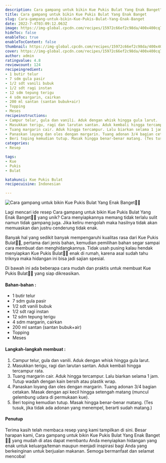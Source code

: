 ```yaml
---
description: Cara gampang untuk bikin Kue Pukis Bulat Yang Enak Banget"
title: Cara gampang untuk bikin Kue Pukis Bulat Yang Enak Banget
slug: Cara-gampang-untuk-bikin-Kue-Pukis-Bulat-Yang-Enak-Banget
date: 2022-7-4T03:09:12.063Z
image: https://img-global.cpcdn.com/recipes/15972c66ef2c98da/400x400cq70/photo.jpg
hideToc: false
enableToc: true
enableTocContent: false
thumbnail: https://img-global.cpcdn.com/recipes/15972c66ef2c98da/400x400cq70/photo.jpg
cover: https://img-global.cpcdn.com/recipes/15972c66ef2c98da/400x400cq70/photo.jpg
author: admin
ratingvalue: 4.8
reviewcount: 124
recipeingredient:
- 1 butir telur
- 7 sdm gula pasir
- 1/2 sdt vanili bubuk
- 1/2 sdt ragi instan
- 12 sdm tepung terigu
- 4 sdm margarin, cairkan
- 200 ml santan (santan bubuk+air)
- Topping
- Meses
recipeinstructions:
- Campur telur, gula dan vanili. Aduk dengan whisk hingga gula larut.
- Masukkan terigu, ragi dan larutan santan. Aduk kembali hingga tercampur rata.
- Tuang margarin cair. Aduk hingga tercampur. Lalu biarkan selama 1 jam. Tutup wadah dengan kain bersih atau plastik wrap.
- Panaskan loyang dan oles dengan margarin. Tuang adonan 3/4 bagian cetakan. Masak dengan api kecil hingga setengah matang (muncul gelembung udara di permukaan kue).
- Beri toping kemudian tutup. Masak hingga benar-benar matang. (Tes tusuk, jika tidak ada adonan yang menempel, berarti sudah matang.)
categories:
- Resep

tags:
- Kue
- Pukis
- Bulat

katakunci: Kue Pukis Bulat
recipecuisine: Indonesian

---
```


![Cara gampang untuk bikin Kue Pukis Bulat Yang Enak Banget👩‍🍳](https://img-global.cpcdn.com/recipes/15972c66ef2c98da/400x400cq70/photo.jpg)

Lagi mencari ide resep Cara gampang untuk bikin Kue Pukis Bulat Yang Enak Banget👩‍🍳 yang unik? Cara menyiapkannya memang tidak terlalu sulit namun tidak gampang juga. Jika keliru mengolah maka hasilnya tidak akan memuaskan dan justru cenderung tidak enak.

Banyak hal yang sedikit banyak mempengaruhi kualitas rasa dari Kue Pukis Bulat👩‍🍳, pertama dari jenis bahan, kemudian pemilihan bahan segar sampai cara membuat dan menghidangkannya. Tidak usah pusing kalau hendak menyiapkan Kue Pukis Bulat👩‍🍳 enak di rumah, karena asal sudah tahu triknya maka hidangan ini bisa jadi sajian spesial.

Di bawah ini ada beberapa cara mudah dan praktis untuk membuat Kue Pukis Bulat👩‍🍳 yang siap dikreasikan.

<!--inarticleads1-->

#### Bahan-bahan :

- 1 butir telur
- 7 sdm gula pasir
- 1/2 sdt vanili bubuk
- 1/2 sdt ragi instan
- 12 sdm tepung terigu
- 4 sdm margarin, cairkan
- 200 ml santan (santan bubuk+air)
- Topping
- Meses

<!--inarticleads2-->

#### Langkah-langkah membuat :

1. Campur telur, gula dan vanili. Aduk dengan whisk hingga gula larut.
1. Masukkan terigu, ragi dan larutan santan. Aduk kembali hingga tercampur rata.
1. Tuang margarin cair. Aduk hingga tercampur. Lalu biarkan selama 1 jam. Tutup wadah dengan kain bersih atau plastik wrap.
1. Panaskan loyang dan oles dengan margarin. Tuang adonan 3/4 bagian cetakan. Masak dengan api kecil hingga setengah matang (muncul gelembung udara di permukaan kue).
1. Beri toping kemudian tutup. Masak hingga benar-benar matang. (Tes tusuk, jika tidak ada adonan yang menempel, berarti sudah matang.)

#### Penutup

Terima kasih telah membaca resep yang kami tampilkan di sini. Besar harapan kami, Cara gampang untuk bikin Kue Pukis Bulat Yang Enak Banget👩‍🍳 yang mudah di atas dapat membantu Anda menyiapkan hidangan yang enak untuk keluarga/teman maupun menjadi inspirasi bagi Anda yang berkeinginan untuk berjualan makanan. Semoga bermanfaat dan selamat mencoba!